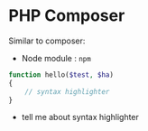# PHP Composer

Similar to composer:
- Node module : `npm`

```php
function hello($test, $ha)
{
    // syntax highlighter
}
```

- tell me about syntax highlighter